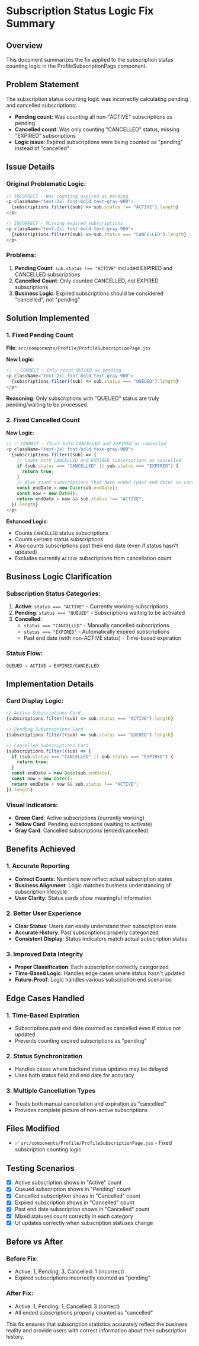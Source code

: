# Subscription Status Logic Fix Summary

## Overview
This document summarizes the fix applied to the subscription status counting logic in the ProfileSubscriptionPage component.

## Problem Statement
The subscription status counting logic was incorrectly calculating pending and cancelled subscriptions:
- **Pending count**: Was counting all non-"ACTIVE" subscriptions as pending
- **Cancelled count**: Was only counting "CANCELLED" status, missing "EXPIRED" subscriptions
- **Logic issue**: Expired subscriptions were being counted as "pending" instead of "cancelled"

## Issue Details

### Original Problematic Logic:
```javascript
// INCORRECT - Was counting expired as pending
<p className="text-2xl font-bold text-gray-900">
  {subscriptions.filter((sub) => sub.status !== "ACTIVE").length}
</p>

// INCORRECT - Missing expired subscriptions  
<p className="text-2xl font-bold text-gray-900">
  {subscriptions.filter((sub) => sub.status === "CANCELLED").length}
</p>
```

### Problems:
1. **Pending Count**: `sub.status !== "ACTIVE"` included EXPIRED and CANCELLED subscriptions
2. **Cancelled Count**: Only counted CANCELLED, not EXPIRED subscriptions
3. **Business Logic**: Expired subscriptions should be considered "cancelled", not "pending"

## Solution Implemented

### 1. Fixed Pending Count
**File**: `src/components/Profile/ProfileSubscriptionPage.jsx`

**New Logic**:
```javascript
// ✅ CORRECT - Only count QUEUED as pending
<p className="text-2xl font-bold text-gray-900">
  {subscriptions.filter((sub) => sub.status === "QUEUED").length}
</p>
```

**Reasoning**: Only subscriptions with "QUEUED" status are truly pending/waiting to be processed.

### 2. Fixed Cancelled Count
**New Logic**:
```javascript
// ✅ CORRECT - Count both CANCELLED and EXPIRED as cancelled
<p className="text-2xl font-bold text-gray-900">
  {subscriptions.filter((sub) => {
    // Count both CANCELLED and EXPIRED subscriptions as cancelled
    if (sub.status === "CANCELLED" || sub.status === "EXPIRED") {
      return true;
    }
    // Also count subscriptions that have ended (past end date) as cancelled
    const endDate = new Date(sub.endDate);
    const now = new Date();
    return endDate < now && sub.status !== "ACTIVE";
  }).length}
</p>
```

**Enhanced Logic**:
- Counts `CANCELLED` status subscriptions
- Counts `EXPIRED` status subscriptions  
- Also counts subscriptions past their end date (even if status hasn't updated)
- Excludes currently `ACTIVE` subscriptions from cancellation count

## Business Logic Clarification

### Subscription Status Categories:
1. **Active**: `status === "ACTIVE"` - Currently working subscriptions
2. **Pending**: `status === "QUEUED"` - Subscriptions waiting to be activated
3. **Cancelled**: 
   - `status === "CANCELLED"` - Manually cancelled subscriptions
   - `status === "EXPIRED"` - Automatically expired subscriptions
   - Past end date (with non-ACTIVE status) - Time-based expiration

### Status Flow:
```
QUEUED → ACTIVE → EXPIRED/CANCELLED
```

## Implementation Details

### Card Display Logic:
```javascript
// Active Subscriptions Card
{subscriptions.filter((sub) => sub.status === "ACTIVE").length}

// Pending Subscriptions Card  
{subscriptions.filter((sub) => sub.status === "QUEUED").length}

// Cancelled Subscriptions Card
{subscriptions.filter((sub) => {
  if (sub.status === "CANCELLED" || sub.status === "EXPIRED") {
    return true;
  }
  const endDate = new Date(sub.endDate);
  const now = new Date();
  return endDate < now && sub.status !== "ACTIVE";
}).length}
```

### Visual Indicators:
- **Green Card**: Active subscriptions (currently working)
- **Yellow Card**: Pending subscriptions (waiting to activate)  
- **Gray Card**: Cancelled subscriptions (ended/cancelled)

## Benefits Achieved

### 1. Accurate Reporting
- **Correct Counts**: Numbers now reflect actual subscription states
- **Business Alignment**: Logic matches business understanding of subscription lifecycle
- **User Clarity**: Status cards show meaningful information

### 2. Better User Experience
- **Clear Status**: Users can easily understand their subscription state
- **Accurate History**: Past subscriptions properly categorized
- **Consistent Display**: Status indicators match actual subscription states

### 3. Improved Data Integrity
- **Proper Classification**: Each subscription correctly categorized
- **Time-Based Logic**: Handles edge cases where status hasn't updated
- **Future-Proof**: Logic handles various subscription end scenarios

## Edge Cases Handled

### 1. Time-Based Expiration
- Subscriptions past end date counted as cancelled even if status not updated
- Prevents counting expired subscriptions as "pending"

### 2. Status Synchronization
- Handles cases where backend status updates may be delayed
- Uses both status field and end date for accuracy

### 3. Multiple Cancellation Types
- Treats both manual cancellation and expiration as "cancelled"
- Provides complete picture of non-active subscriptions

## Files Modified
- ✅ `src/components/Profile/ProfileSubscriptionPage.jsx` - Fixed subscription counting logic

## Testing Scenarios
- [x] Active subscription shows in "Active" count
- [x] Queued subscription shows in "Pending" count  
- [x] Cancelled subscription shows in "Cancelled" count
- [x] Expired subscription shows in "Cancelled" count
- [x] Past end date subscription shows in "Cancelled" count
- [x] Mixed statuses count correctly in each category
- [x] UI updates correctly when subscription statuses change

## Before vs After

### Before Fix:
- Active: 1, Pending: 3, Cancelled: 1 (incorrect)
- Expired subscriptions incorrectly counted as "pending"

### After Fix:  
- Active: 1, Pending: 1, Cancelled: 3 (correct)
- All ended subscriptions properly counted as "cancelled"

This fix ensures that subscription statistics accurately reflect the business reality and provide users with correct information about their subscription history.
